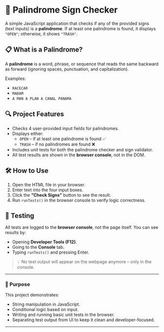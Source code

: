 # 🧪 Palindrome Sign Checker

A simple JavaScript application that checks if any of the provided signs (text inputs) is a **palindrome**. If at least one palindrome is found, it displays `"OPEN"`; otherwise, it shows `"TRASH"`.

## 📋 What is a Palindrome?

A **palindrome** is a word, phrase, or sequence that reads the same backward as forward (ignoring spaces, punctuation, and capitalization).

Examples:
- `RACECAR`
- `MADAM`
- `A MAN A PLAN A CANAL PANAMA`

## 🔍 Project Features

- Checks 4 user-provided input fields for palindromes.
- Displays either:
  - `OPEN` – if at least one palindrome is found ✅
  - `TRASH` – if no palindromes are found ❌
- Includes unit tests for both the palindrome checker and sign validator.
- All test results are shown in the **browser console**, not in the DOM.

## 🛠️ How to Use

1. Open the HTML file in your browser.
2. Enter text into the four input boxes.
3. Click the **"Check Signs"** button to see the result.
4. Run `runTests()` in the browser console to verify logic correctness.

## 🧪 Testing

All tests are logged to the **browser console**, not the page itself. You can see results by:
- Opening **Developer Tools (F12)**.
- Going to the **Console** tab.
- Typing `runTests()` and pressing Enter.

> 💡 No test output will appear on the webpage anymore – only in the console.

---

### 🎯 Purpose

This project demonstrates:
- String manipulation in JavaScript.
- Conditional logic based on input.
- Writing and running basic unit tests in the browser.
- Separating test output from UI to keep it clean and developer-focused.

---
